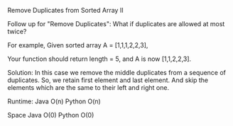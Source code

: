 Remove Duplicates from Sorted Array II 

Follow up for "Remove Duplicates":
What if duplicates are allowed at most twice?

For example,
Given sorted array A = [1,1,1,2,2,3],

Your function should return length = 5, and A is now [1,1,2,2,3].

Solution: In this case we remove the middle duplicates from a sequence of duplicates. So, we retain first element and last element. And skip the elements which are the same to their left and right one.

Runtime:
Java O(n) Python O(n)

Space
Java O(0) Python O(0)

